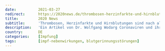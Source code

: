 ```yaml
---
date:          2021-03-27
redirect:      https://2020news.de/thrombosen-herzinfarkte-und-hirnblutungen-sind-nach-allen-impfstoffen-moeglich/
title:         2020 News
subtitle:      'Thrombosen, Herzinfarkte und Hirnblutungen sind nach allen Impfstoffen möglich'
description:   'Ein Artikel von Dr. Wolfgang Wodarg Coronaviren und ihre Spikes kommen bei unkomplizierter Infektion nicht ins Blut. Die Immunbarrieren in den oberen Atemwegen verhindern das bei allen leichten Atemwegsinfektionen nicht nur für Coronaviren*. Bei der Injektion von gentechnischen “Impfstoffen” in den Oberarmmuskel wird das jedoch umgangen. Es gibt dann drei mögliche Risiken der Impfungen, die ähnliche […]'
country:       DE
categories:    [Impfung]
tags:          [impf-nebenwirkungen, blutgerinnungsstörungen]
---
```

